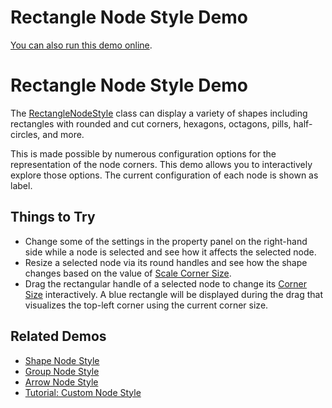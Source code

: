 <!--
 //////////////////////////////////////////////////////////////////////////////
 // @license
 // This file is part of yFiles for HTML 2.5.0.3.
 // Use is subject to license terms.
 //
 // Copyright (c) 2000-2023 by yWorks GmbH, Vor dem Kreuzberg 28,
 // 72070 Tuebingen, Germany. All rights reserved.
 //
 //////////////////////////////////////////////////////////////////////////////
-->
# Rectangle Node Style Demo

[You can also run this demo online](https://live.yworks.com/demos/style/rectangle-node-style/index.html).

# Rectangle Node Style Demo

The [RectangleNodeStyle](https://docs.yworks.com/yfileshtml/#/api/RectangleNodeStyle) class can display a variety of shapes including rectangles with rounded and cut corners, hexagons, octagons, pills, half-circles, and more.

This is made possible by numerous configuration options for the representation of the node corners. This demo allows you to interactively explore those options. The current configuration of each node is shown as label.

## Things to Try

- Change some of the settings in the property panel on the right-hand side while a node is selected and see how it affects the selected node.
- Resize a selected node via its round handles and see how the shape changes based on the value of [Scale Corner Size](https://docs.yworks.com/yfileshtml/#/api/RectangleNodeStyle#scaleCornerSize).
- Drag the rectangular handle of a selected node to change its [Corner Size](https://docs.yworks.com/yfileshtml/#/api/RectangleNodeStyle#cornerSize) interactively. A blue rectangle will be displayed during the drag that visualizes the top-left corner using the current corner size.

## Related Demos

- [Shape Node Style](../shape-node-style/index.html)
- [Group Node Style](../group-node-style/index.html)
- [Arrow Node Style](../arrow-node-style/index.html)
- [Tutorial: Custom Node Style](../../02-tutorial-custom-styles/01-custom-node-style/index.html)
